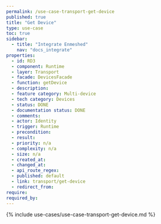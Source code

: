 ```yaml
---
permalink: /use-case-transport-get-device
published: true
title: "Get Device"
type: use-case
toc: true
sidebar:
  - title: "Integrate Enmeshed"
    nav: "docs_integrate"
properties:
  - id: RD3
  - component: Runtime
  - layer: Transport
  - facade: DevicesFacade
  - function: getDevice
  - description:
  - feature category: Multi-device
  - tech category: Devices
  - status: DONE
  - documentation status: DONE
  - comments:
  - actor: Identity
  - trigger: Runtime
  - precondition:
  - result:
  - priority: n/a
  - complexity: n/a
  - size: n/a
  - created_at:
  - changed_at:
  - api_route_regex:
  - published: default
  - link: transport/get-device
  - redirect_from:
require:
required_by:
---
```


{% include use-cases/use-case-transport-get-device.md %}
